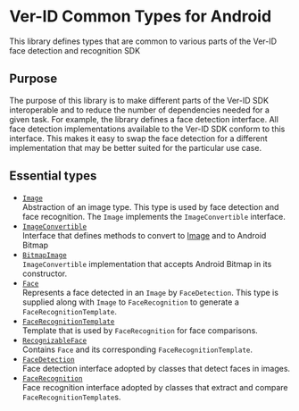 # Ver-ID Common Types for Android

This library defines types that are common to various parts of the Ver-ID face detection and recognition SDK

## Purpose

The purpose of this library is to make different parts of the Ver-ID SDK interoperable and to reduce the number of dependencies needed for a given task. For example, the library defines a face detection interface. All face detection implementations available to the Ver-ID SDK conform to this interface. This makes it easy to swap the face detection for a different implementation that may be better suited for the particular use case.

## Essential types

- [`Image`](https://github.com/AppliedRecognition/Ver-ID-Common-Types-Android/blob/main/lib/src/main/java/com/appliedrec/verid/common/Image.kt)<br>
Abstraction of an image type. This type is used by face detection and face recognition. The `Image` implements the `ImageConvertible` interface.
- [`ImageConvertible`](https://github.com/AppliedRecognition/Ver-ID-Common-Types-Android/blob/main/lib/src/main/java/com/appliedrec/verid/common/ImageConvertible.kt)<br>
Interface that defines methods to convert to [Image](https://github.com/AppliedRecognition/Ver-ID-Common-Types-Android/blob/main/lib/src/main/java/com/appliedrec/verid/common/Image.kt) and to Android Bitmap
- [`BitmapImage`](https://github.com/AppliedRecognition/Ver-ID-Common-Types-Android/blob/main/lib/src/main/java/com/appliedrec/verid/common/BitmapImage.kt)<br>
`ImageConvertible` implementation that accepts Android Bitmap in its constructor.
- [`Face`](https://github.com/AppliedRecognition/Ver-ID-Common-Types-Android/blob/main/lib/src/main/java/com/appliedrec/verid/common/Face.kt)<br>
Represents a face detected in an `Image` by `FaceDetection`. This type is supplied along with `Image` to `FaceRecognition` to generate a `FaceRecognitionTemplate`.
- [`FaceRecognitionTemplate`](https://github.com/AppliedRecognition/Ver-ID-Common-Types-Android/blob/main/lib/src/main/java/com/appliedrec/verid/common/FaceRecognitionTemplate.kt)<br>
Template that is used by `FaceRecognition` for face comparisons.
- [`RecognizableFace`](https://github.com/AppliedRecognition/Ver-ID-Common-Types-Android/blob/main/lib/src/main/java/com/appliedrec/verid/common/RecognizableFace.kt)<br>
Contains `Face` and its corresponding `FaceRecognitionTemplate`.
- [`FaceDetection`](https://github.com/AppliedRecognition/Ver-ID-Common-Types-Android/blob/main/lib/src/main/java/com/appliedrec/verid/common/FaceDetection.kt)<br>
Face detection interface adopted by classes that detect faces in images.
- [`FaceRecognition`](https://github.com/AppliedRecognition/Ver-ID-Common-Types-Android/blob/main/lib/src/main/java/com/appliedrec/verid/common/FaceRecognition.kt)<br>
Face recognition interface adopted by classes that extract and compare `FaceRecognitionTemplate`s.
